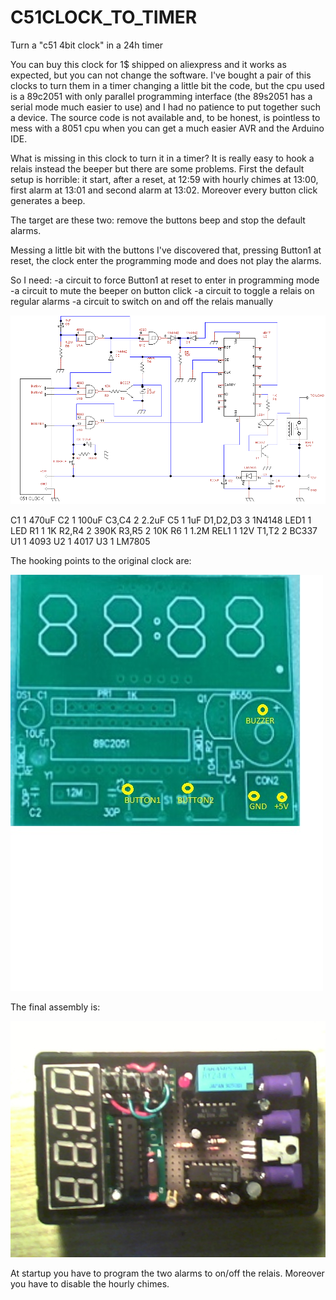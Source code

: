 # C51CLOCK_TO_TIMER
Turn a "c51 4bit clock" in a 24h timer

You can buy this clock for 1$ shipped on aliexpress and it works as expected, but you can not change the software. 
I've bought a pair of this clocks to turn them in a timer changing a little bit the code, but the cpu used is a 89c2051 with only parallel programming interface (the 89s2051 has a serial mode much easier to use) and I had no patience to put together such a device.
The source code is not available and, to be honest, is pointless to mess with a 8051 cpu when you can get a much easier AVR and the Arduino IDE.

What is missing in this clock to turn it in a timer?
It is really easy to hook a relais instead the beeper but there are some problems.
First the default setup is horrible: it start, after a reset, at 12:59 with hourly chimes at 13:00, first alarm at 13:01 and second alarm at 13:02.
Moreover every button click generates a beep.

The target are these two: remove the buttons beep and stop the default alarms.

Messing a little bit with the buttons I've discovered that, pressing Button1 at reset, the clock enter the programming mode and does not play the alarms.

So I need:
-a circuit to force Button1 at reset to enter in programming mode
-a circuit to mute the beeper on button click
-a circuit to toggle a relais on regular alarms
-a circuit to switch on and off the relais manually

![Screenshot](timer_from_4bit_clock_.GIF)


C1                            1   470uF
C2                            1   100uF
C3,C4                         2   2.2uF
C5                            1   1uF
D1,D2,D3                      3   1N4148
LED1                          1   LED
R1                            1   1K
R2,R4                         2   390K
R3,R5                         2   10K
R6                            1   1.2M
REL1                          1   12V
T1,T2                         2   BC337
U1                            1   4093
U2                            1   4017
U3                            1   LM7805

The hooking points to the original clock are:

![Screenshot](c51_4BIT_clock.jpg)


The final assembly is:

![Screenshot](complete_device.jpg)


At startup you have to program the two alarms to on/off the relais. Moreover you have to disable the hourly chimes.




